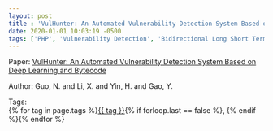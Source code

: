 ```yaml
---
layout: post
title : 'VulHunter: An Automated Vulnerability Detection System Based on Deep Learning and Bytecode'
date: 2020-01-01 10:03:19 -0500
tags: ['PHP', 'Vulnerability Detection', 'Bidirectional Long Short Term Memory', 'Control Flow Graph (CFG)', 'Data Flow Graph (DFG)']
---
```

Paper: [VulHunter: An Automated Vulnerability Detection System Based on Deep Learning and Bytecode](http://link.springer.com/10.1007/978-3-030-41579-2_12)

Author: Guo, N.
and Li, X.
and Yin, H.
and Gao, Y.




 Tags:  
        <span>{% for tag in page.tags %}<a href="/tags/#{{ tag | slugify }}">{{ tag }}</a>{% if forloop.last == false %}, {% endif %}{% endfor %}</span>
